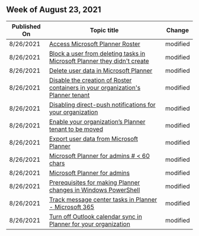 <!-- This file is generated automatically each week. Changes made to this file will be overwritten.-->



## Week of August 23, 2021


| Published On |Topic title | Change |
|------|------------|--------|
| 8/26/2021 | [Access Microsoft Planner Roster](/Office365/Planner/access-planner-roster) | modified |
| 8/26/2021 | [Block a user from deleting tasks in Microsoft Planner they didn't create](/Office365/Planner/block-non-owner-task-deletion) | modified |
| 8/26/2021 | [Delete user data in Microsoft Planner](/Office365/Planner/delete-user-data) | modified |
| 8/26/2021 | [Disable the creation of Roster containers in your organization's Planner tenant](/Office365/Planner/disable-roster-containers) | modified |
| 8/26/2021 | [Disabling direct-push notifications for your organization](/Office365/Planner/disabling-direct-push-planner-mobile-notifications) | modified |
| 8/26/2021 | [Enable your organization’s Planner tenant to be moved](/Office365/Planner/enable-organization-planner-tenant-move) | modified |
| 8/26/2021 | [Export user data from Microsoft Planner](/Office365/Planner/export-user-data) | modified |
| 8/26/2021 | [Microsoft Planner for admins # < 60 chars](/Office365/Planner/index) | modified |
| 8/26/2021 | [Microsoft Planner for admins](/Office365/Planner/planner-for-admins) | modified |
| 8/26/2021 | [Prerequisites for making Planner changes in Windows PowerShell](/Office365/Planner/prerequisites-for-powershell) | modified |
| 8/26/2021 | [Track message center tasks in Planner - Microsoft 365](/Office365/Planner/track-message-center-tasks-planner) | modified |
| 8/26/2021 | [Turn off Outlook calendar sync in Planner for your organization](/Office365/Planner/turn-off-outlook-calendar-sync) | modified |
